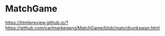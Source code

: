 # MatchGame

https://htmlpreview.github.io/?https://github.com/carlmarkegang/MatchGame/blob/main/drunkswan.html
